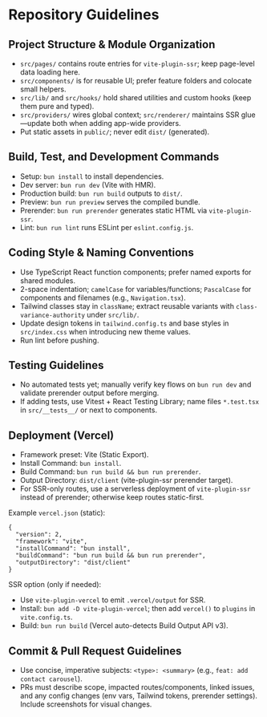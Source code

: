 # Repository Guidelines

## Project Structure & Module Organization
- `src/pages/` contains route entries for `vite-plugin-ssr`; keep page-level data loading here.
- `src/components/` is for reusable UI; prefer feature folders and colocate small helpers.
- `src/lib/` and `src/hooks/` hold shared utilities and custom hooks (keep them pure and typed).
- `src/providers/` wires global context; `src/renderer/` maintains SSR glue—update both when adding app-wide providers.
- Put static assets in `public/`; never edit `dist/` (generated).

## Build, Test, and Development Commands
- Setup: `bun install` to install dependencies.
- Dev server: `bun run dev` (Vite with HMR).
- Production build: `bun run build` outputs to `dist/`.
- Preview: `bun run preview` serves the compiled bundle.
- Prerender: `bun run prerender` generates static HTML via `vite-plugin-ssr`.
- Lint: `bun run lint` runs ESLint per `eslint.config.js`.

## Coding Style & Naming Conventions
- Use TypeScript React function components; prefer named exports for shared modules.
- 2-space indentation; `camelCase` for variables/functions; `PascalCase` for components and filenames (e.g., `Navigation.tsx`).
- Tailwind classes stay in `className`; extract reusable variants with `class-variance-authority` under `src/lib/`.
- Update design tokens in `tailwind.config.ts` and base styles in `src/index.css` when introducing new theme values.
- Run lint before pushing.

## Testing Guidelines
- No automated tests yet; manually verify key flows on `bun run dev` and validate prerender output before merging.
- If adding tests, use Vitest + React Testing Library; name files `*.test.tsx` in `src/__tests__/` or next to components.

## Deployment (Vercel)
- Framework preset: Vite (Static Export).
- Install Command: `bun install`.
- Build Command: `bun run build && bun run prerender`.
- Output Directory: `dist/client` (vite-plugin-ssr prerender target).
- For SSR-only routes, use a serverless deployment of `vite-plugin-ssr` instead of prerender; otherwise keep routes static-first.
  
Example `vercel.json` (static):
```
{
  "version": 2,
  "framework": "vite",
  "installCommand": "bun install",
  "buildCommand": "bun run build && bun run prerender",
  "outputDirectory": "dist/client"
}
```

SSR option (only if needed):
- Use `vite-plugin-vercel` to emit `.vercel/output` for SSR.
- Install: `bun add -D vite-plugin-vercel`; then add `vercel()` to `plugins` in `vite.config.ts`.
- Build: `bun run build` (Vercel auto-detects Build Output API v3).

## Commit & Pull Request Guidelines
- Use concise, imperative subjects: `<type>: <summary>` (e.g., `feat: add contact carousel`).
- PRs must describe scope, impacted routes/components, linked issues, and any config changes (env vars, Tailwind tokens, prerender settings). Include screenshots for visual changes.
